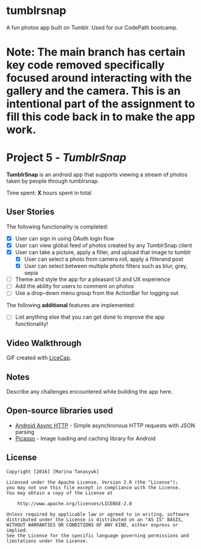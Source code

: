 tumblrsnap
==========

A fun photos app built on Tumblr. Used for our CodePath bootcamp.

**Note**: The main branch has certain key code removed specifically focused around interacting with the gallery and the camera. 
This is an intentional part of the assignment to fill this code back in to make the app work.
=======
# Project 5 - *TumblrSnap*

**TumblrSnap** is an android app that supports viewing a stream of photos taken by people through tumblrsnap.

Time spent: **X** hours spent in total

## User Stories

The following functionality is completed:

* [x] User can sign in using OAuth login flow
* [x] User can view global feed of photos created by any TumblrSnap client
* [x] User can take a picture, apply a filter, and upload that image to tumblr
  * [x] User can select a photo from camera roll, apply a filterand post
  * [x] User can select between multiple photo filters such as blur, grey, sepia
* [ ] Theme and style the app for a pleasant UI and UX experience
* [ ] Add the ability for users to comment on photos
* [ ] Use a drop-down menu group from the ActionBar for logging out

The following **additional** features are implemented:

* [ ] List anything else that you can get done to improve the app functionality!

## Video Walkthrough 



GIF created with [LiceCap](http://www.cockos.com/licecap/).

## Notes

Describe any challenges encountered while building the app here.

## Open-source libraries used

- [Android Async HTTP](https://github.com/loopj/android-async-http) - Simple asynchronous HTTP requests with JSON parsing
- [Picasso](http://square.github.io/picasso/) - Image loading and caching library for Android

## License

    Copyright [2016] [Marina Tanasyuk]

    Licensed under the Apache License, Version 2.0 (the "License");
    you may not use this file except in compliance with the License.
    You may obtain a copy of the License at

        http://www.apache.org/licenses/LICENSE-2.0

    Unless required by applicable law or agreed to in writing, software
    distributed under the License is distributed on an "AS IS" BASIS,
    WITHOUT WARRANTIES OR CONDITIONS OF ANY KIND, either express or implied.
    See the License for the specific language governing permissions and
    limitations under the License.
